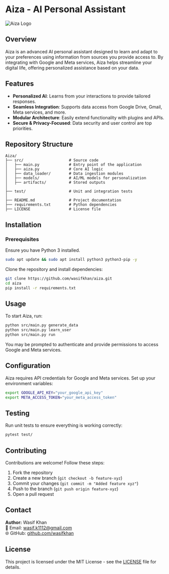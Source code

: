 # Aiza - AI Personal Assistant

![Aiza Logo](https://via.placeholder.com/800x200.png?text=Aiza+AI+Personal+Assistant)

## Overview
Aiza is an advanced AI personal assistant designed to learn and adapt to your preferences using information from sources you provide access to. By integrating with Google and Meta services, Aiza helps streamline your digital life, offering personalized assistance based on your data.

## Features
- **Personalized AI**: Learns from your interactions to provide tailored responses.
- **Seamless Integration**: Supports data access from Google Drive, Gmail, Meta services, and more.
- **Modular Architecture**: Easily extend functionality with plugins and APIs.
- **Secure & Privacy-Focused**: Data security and user control are top priorities.

## Repository Structure
```
Aiza/
├── src/                    # Source code
│   ├── main.py             # Entry point of the application
│   ├── aiza.py             # Core AI logic
│   ├── data_loader/        # Data ingestion modules
│   ├── models/             # AI/ML models for personalization
│   ├── artifacts/          # Stored outputs
│
├── test/                   # Unit and integration tests
│
├── README.md               # Project documentation
├── requirements.txt        # Python dependencies
├── LICENSE                 # License file
```

## Installation
### Prerequisites
Ensure you have Python 3 installed.

```sh
sudo apt update && sudo apt install python3 python3-pip -y
```

Clone the repository and install dependencies:
```sh
git clone https://github.com/wasifkhan/aiza.git
cd aiza
pip install -r requirements.txt
```

## Usage
To start Aiza, run:
```sh
python src/main.py generate_data
python src/main.py learn_user
python src/main.py run
```
You may be prompted to authenticate and provide permissions to access Google and Meta services.

## Configuration
Aiza requires API credentials for Google and Meta services. Set up your environment variables:
```sh
export GOOGLE_API_KEY="your_google_api_key"
export META_ACCESS_TOKEN="your_meta_access_token"
```

## Testing
Run unit tests to ensure everything is working correctly:
```sh
pytest test/
```

## Contributing
Contributions are welcome! Follow these steps:
1. Fork the repository
2. Create a new branch (`git checkout -b feature-xyz`)
3. Commit your changes (`git commit -m "Added feature xyz"`)
4. Push to the branch (`git push origin feature-xyz`)
5. Open a pull request

## Contact
**Author:** Wasif Khan  
📧 Email: [wasif.k1112@gmail.com](mailto:wasif.k1112@gmail.com)  
🌐 GitHub: [github.com/wasifkhan](https://github.com/wasifkhan)

## License
This project is licensed under the MIT License - see the [LICENSE](LICENSE) file for details.


